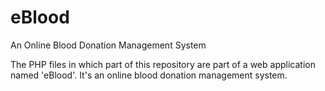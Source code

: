 # eBlood
An Online Blood Donation Management System

The PHP files in which part of this repository are part of a web application named 'eBlood'. It's an online blood donation management system.

